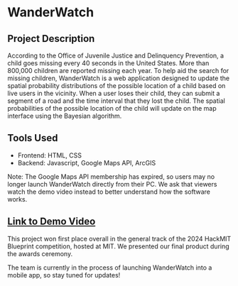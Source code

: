 # WanderWatch

## Project Description
According to the Office of Juvenile Justice and Delinquency Prevention, a child goes missing every 40 seconds in the United States. More than 800,000 children are reported missing each year. To help aid the search for missing children, WanderWatch is a web application designed to update the spatial probability distributions of the possible location of a child based on live users in the vicinity. When a user loses their child, they can submit a segment of a road and the time interval that they lost the child. The spatial probabilities of the possible location of the child will update on the map interface using the Bayesian algorithm.

## Tools Used
* Frontend: HTML, CSS
* Backend: Javascript, Google Maps API, ArcGIS

Note: The Google Maps API membership has expired, so users may no longer launch WanderWatch directly from their PC. We ask that viewers watch the demo video instead to better understand how the software works.

## [Link to Demo Video](https://www.youtube.com/watch?v=WGrJUvzPQmE&t=1397s)
This project won first place overall in the general track of the 2024 HackMIT Blueprint competition, hosted at MIT. We presented our final product during the awards ceremony. 

The team is currently in the process of launching WanderWatch into a mobile app, so stay tuned for updates!
